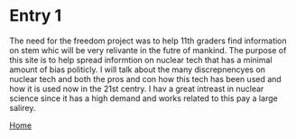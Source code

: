 # Entry 1
The need for the freedom project was to help 11th graders find information on stem whic will be very relivante in the futre of mankind. The purpose of this site is to help spread informtion on nuclear tech that has a minimal amount of bias politicly. I will talk about the many discrepnencyes on nuclear tech and both the pros and con how this tech has been used and how it is used now in the 21st centry. I hav a great intreast in nuclear science since it has a high demand and works related to this pay a large salirey. 

[Home](../README.md)

